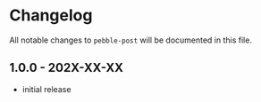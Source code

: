 # Changelog

All notable changes to `pebble-post` will be documented in this file.

## 1.0.0 - 202X-XX-XX

- initial release
